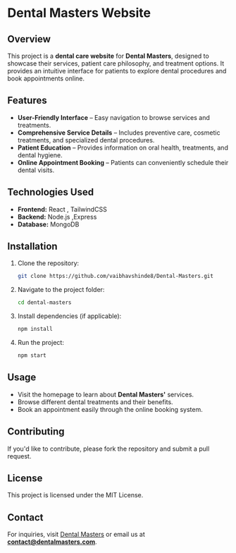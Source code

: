 # Dental Masters Website

## Overview
This project is a **dental care website** for **Dental Masters**, designed to showcase their services, patient care philosophy, and treatment options. It provides an intuitive interface for patients to explore dental procedures and book appointments online.

## Features
- **User-Friendly Interface** – Easy navigation to browse services and treatments.
- **Comprehensive Service Details** – Includes preventive care, cosmetic treatments, and specialized dental procedures.
- **Patient Education** – Provides information on oral health, treatments, and dental hygiene.
- **Online Appointment Booking** – Patients can conveniently schedule their dental visits.

## Technologies Used
- **Frontend:**  React , TailwindCSS
- **Backend:**  Node.js ,Express
- **Database:** MongoDB

## Installation
1. Clone the repository:
   ```bash
   git clone https://github.com/vaibhavshinde8/Dental-Masters.git
   ```
2. Navigate to the project folder:
   ```bash
   cd dental-masters
   ```
3. Install dependencies (if applicable):
   ```bash
   npm install
   ```
4. Run the project:
   ```bash
   npm start
   ```

## Usage
- Visit the homepage to learn about **Dental Masters'** services.
- Browse different dental treatments and their benefits.
- Book an appointment easily through the online booking system.

## Contributing
If you'd like to contribute, please fork the repository and submit a pull request.

## License
This project is licensed under the MIT License.

## Contact
For inquiries, visit [Dental Masters](#) or email us at **contact@dentalmasters.com**.
